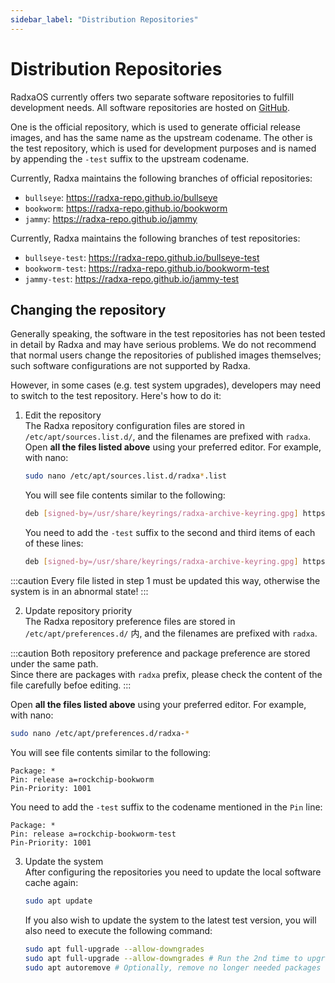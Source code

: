 ```yaml
---
sidebar_label: "Distribution Repositories"
---
```


# Distribution Repositories

RadxaOS currently offers two separate software repositories to fulfill development needs. All software repositories are hosted on [GitHub](https://github.com/radxa-repo).

One is the official repository, which is used to generate official release images, and has the same name as the upstream codename. The other is the test repository, which is used for development purposes and is named by appending the `-test` suffix to the upstream codename.

Currently, Radxa maintains the following branches of official repositories:

- `bullseye`: https://radxa-repo.github.io/bullseye
- `bookworm`: https://radxa-repo.github.io/bookworm
- `jammy`: https://radxa-repo.github.io/jammy

Currently, Radxa maintains the following branches of test repositories:

- `bullseye-test`: https://radxa-repo.github.io/bullseye-test
- `bookworm-test`: https://radxa-repo.github.io/bookworm-test
- `jammy-test`: https://radxa-repo.github.io/jammy-test

## Changing the repository

Generally speaking, the software in the test repositories has not been tested in detail by Radxa and may have serious problems. We do not recommend that normal users change the repositories of published images themselves; such software configurations are not supported by Radxa.

However, in some cases (e.g. test system upgrades), developers may need to switch to the test repository. Here's how to do it:

1. Edit the repository  
   The Radxa repository configuration files are stored in `/etc/apt/sources.list.d/`, and the filenames are prefixed with `radxa`.  
   Open **all the files listed above** using your preferred editor. For example, with nano:
   ```bash
   sudo nano /etc/apt/sources.list.d/radxa*.list
   ```
   You will see file contents similar to the following:
   ```bash
   deb [signed-by=/usr/share/keyrings/radxa-archive-keyring.gpg] https://radxa-repo.github.io/bookworm bookworm main
   ```
   You need to add the `-test` suffix to the second and third items of each of these lines:
   ```bash
   deb [signed-by=/usr/share/keyrings/radxa-archive-keyring.gpg] https://radxa-repo.github.io/bookworm-test bookworm-test main
   ```

:::caution
Every file listed in step 1 must be updated this way, otherwise the system is in an abnormal state!
:::

2. Update repository priority  
   The Radxa repository preference files are stored in `/etc/apt/preferences.d/` 内, and the filenames are prefixed with `radxa`.

:::caution
Both repository preference and package preference are stored under the same path.  
Since there are packages with `radxa` prefix, please check the content of the file carefully befoe editing.
:::

Open **all the files listed above** using your preferred editor. For example, with nano:

```bash
sudo nano /etc/apt/preferences.d/radxa-*
```

You will see file contents similar to the following:

```
Package: *
Pin: release a=rockchip-bookworm
Pin-Priority: 1001
```

You need to add the `-test` suffix to the codename mentioned in the `Pin` line:

```
Package: *
Pin: release a=rockchip-bookworm-test
Pin-Priority: 1001
```

3. Update the system  
   After configuring the repositories you need to update the local software cache again:
   ```bash
   sudo apt update
   ```
   If you also wish to update the system to the latest test version, you will also need to execute the following command:
   ```bash
   sudo apt full-upgrade --allow-downgrades
   sudo apt full-upgrade --allow-downgrades # Run the 2nd time to upgrade version pinned packages
   sudo apt autoremove # Optionally, remove no longer needed packages
   ```
